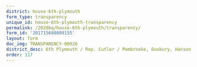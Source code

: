 ```yaml
---
district: house-6th-plymouth
form_type: transparency
unique_id: house-6th-plymouth-transparency
permalink: /2020bq/house-6th-plymouth/transparency/
form_id: '201715680809155'
layout: form
doc_img: TRANSPARENCY-00026
district_desc: 6th Plymouth / Rep. Cutler / Pembrooke, Duxbury, Hanson
order: 117
---
```

